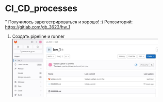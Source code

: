 # CI_CD_processes
  " Получилось зарегестрироваться и хорошо! :)
  Репозиторий: https://gitlab.com/gb_3623/hw_1
  
  1. Создать pipeline и runner
  ![pipeline](https://github.com/yurtochka/CI_CD_processes/blob/main/pipeline.jpg) 
